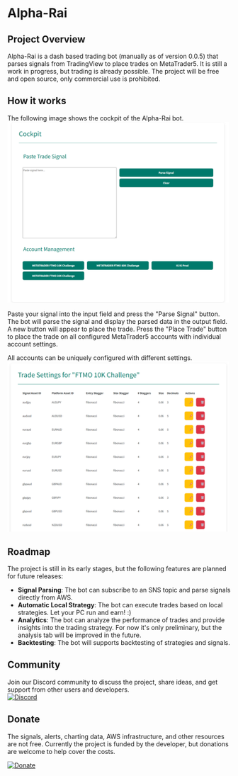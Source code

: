 # Alpha-Rai

## Project Overview

Alpha-Rai is a dash based trading bot (manually as of version 0.0.5) that parses signals from
TradingView to place trades on MetaTrader5.
It is still a work in progress, but trading is already possible.
The project will be free and open source, only commercial use is prohibited.

## How it works

The following image shows the cockpit of the Alpha-Rai bot.</br>
<img alt="Alpha-Rai Architecture" src="./docs/images/readme_cockpit.png" width="500"/>

Paste your signal into the input field and press the "Parse Signal" button.
The bot will parse the signal and display the parsed data in the output field.
A new button will appear to place the trade.
Press the "Place Trade" button to place the trade on all configured MetaTrader5 accounts with individual account settings.

All accounts can be uniquely configured with different settings.</br>
<img alt="Alpha-Rai Asset Config" src="./docs/images/readme_asset_config.png" width="500"/>

## Roadmap

The project is still in its early stages, but the following features are planned for future releases:
- **Signal Parsing**: The bot can subscribe to an SNS topic and parse signals directly from AWS.
- **Automatic Local Strategy**: The bot can execute trades based on local strategies. Let your PC run and earn! :)
- **Analytics**: The bot can analyze the performance of trades and provide insights into the trading strategy. For now it's only preliminary, but the analysis tab will be improved in the future.
- **Backtesting**: The bot will supports backtesting of strategies and signals.

## Community

Join our Discord community to discuss the project, share ideas, and get support from other users and developers. </br>
[![Discord](https://img.shields.io/discord/123456789012345678?label=Discord&logo=discord&logoColor=white&style=flat-square)](https://discord.gg/SsbEjUSASQ)


## Donate

The signals, alerts, charting data, AWS infrastructure, and other resources are not free.
Currently the project is funded by the developer, but donations are welcome to help cover the costs.

[![Donate](https://img.shields.io/badge/Donate-PayPal-blue?style=flat-square&logo=paypal)](https://www.paypal.com/ncp/payment/QN5UX7UJKW4UQ)
